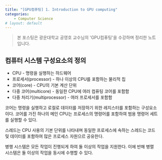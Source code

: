 ```yaml
---
title: "[GPU컴퓨팅] 1. Introduction to GPU computing"
categories:
    - Computer Science
# layout: default
---
```

> 본 포스팅은 광운대학교 공영호 교수님의 'GPU컴퓨팅'을 수강하며 정리한 노트입니다.

컴퓨터 시스템 구성요소의 정의
---

- CPU - 명령을 실행하는 하드웨어
- 프로세서(processor) - 하나 이상의 CPU를 포함하는 물리적 칩
- 코어(core) - CPU의 기본 계산 단위
- 다중 코어(multicore) - 동일한 CPU에 여러 컴퓨팅 코어를 포함함
- 다중 처리기(multiprocessor) - 여러 프로세서를 포함함

코어는 명령을 실행하고 로컬로 데이터를 저장하기 위한 레지스터를 포함하는 구성요소이다. 코어를 가진 하나의 메인 CPU는 프로세스의 명령어를 포함하여 범용 명령어 세트를 실행할 수 있다. 

스레드는 CPU 사용의 기본 단위를 나타내며 동일한 프로세스에 속하는 스레드는 코드 및 데이터를 포함하여 많은 프로세스 자원으르 공유한다.

병행 시스템은 모든 작업이 진행되게 하여 둘 이상의 작업을 지원한다. 이에 반해 병렬 시스템은 둘 이상의 작업을 동시에 수행할 수 있다.